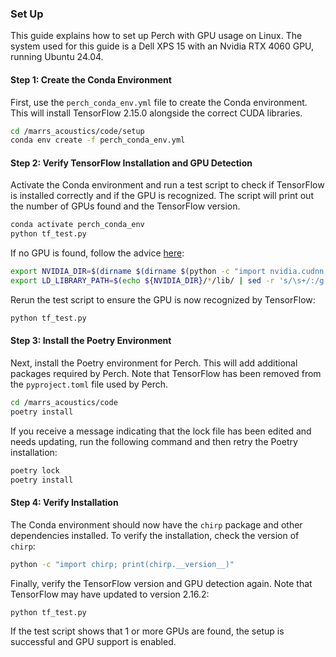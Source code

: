 
### Set Up

This guide explains how to set up Perch with GPU usage on Linux. The system used for this guide is a Dell XPS 15 with an Nvidia RTX 4060 GPU, running Ubuntu 24.04.

#### Step 1: Create the Conda Environment

First, use the `perch_conda_env.yml` file to create the Conda environment. This will install TensorFlow 2.15.0 alongside the correct CUDA libraries.

```bash
cd /marrs_acoustics/code/setup
conda env create -f perch_conda_env.yml
```

#### Step 2: Verify TensorFlow Installation and GPU Detection

Activate the Conda environment and run a test script to check if TensorFlow is installed correctly and if the GPU is recognized. The script will print out the number of GPUs found and the TensorFlow version.

```bash
conda activate perch_conda_env
python tf_test.py
```

If no GPU is found, follow the advice [here](https://github.com/tensorflow/tensorflow/issues/63362#issuecomment-2016019354):

```bash
export NVIDIA_DIR=$(dirname $(dirname $(python -c "import nvidia.cudnn;print(nvidia.cudnn.__file__)")))
export LD_LIBRARY_PATH=$(echo ${NVIDIA_DIR}/*/lib/ | sed -r 's/\s+/:/g')${LD_LIBRARY_PATH:+:${LD_LIBRARY_PATH}}
```

Rerun the test script to ensure the GPU is now recognized by TensorFlow:

```bash
python tf_test.py
```

#### Step 3: Install the Poetry Environment

Next, install the Poetry environment for Perch. This will add additional packages required by Perch. Note that TensorFlow has been removed from the `pyproject.toml` file used by Perch.

```bash
cd /marrs_acoustics/code
poetry install
```

If you receive a message indicating that the lock file has been edited and needs updating, run the following command and then retry the Poetry installation:

```bash
poetry lock
poetry install
```

#### Step 4: Verify Installation

The Conda environment should now have the `chirp` package and other dependencies installed. To verify the installation, check the version of `chirp`:

```bash
python -c "import chirp; print(chirp.__version__)"
```

Finally, verify the TensorFlow version and GPU detection again. Note that TensorFlow may have updated to version 2.16.2:

```bash
python tf_test.py
```

If the test script shows that 1 or more GPUs are found, the setup is successful and GPU support is enabled.
